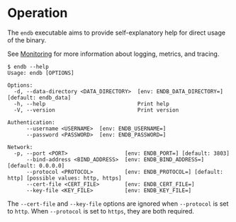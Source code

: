 # Operation

The `endb` executable aims to provide self-explanatory help
for direct usage of the binary.

See [Monitoring](monitoring.md) for more information about logging,
metrics, and tracing.

```
$ endb --help
Usage: endb [OPTIONS]

Options:
  -d, --data-directory <DATA_DIRECTORY>  [env: ENDB_DATA_DIRECTORY=] [default: endb_data]
  -h, --help                             Print help
  -V, --version                          Print version

Authentication:
      --username <USERNAME>  [env: ENDB_USERNAME=]
      --password <PASSWORD>  [env: ENDB_PASSWORD=]

Network:
  -p, --port <PORT>                  [env: ENDB_PORT=] [default: 3803]
      --bind-address <BIND_ADDRESS>  [env: ENDB_BIND_ADDRESS=] [default: 0.0.0.0]
      --protocol <PROTOCOL>          [env: ENDB_PROTOCOL=] [default: http] [possible values: http, https]
      --cert-file <CERT_FILE>        [env: ENDB_CERT_FILE=]
      --key-file <KEY_FILE>          [env: ENDB_KEY_FILE=]
```

The `--cert-file` and `--key-file` options are ignored when `--protocol` is set to `http`.
When `--protocol` is set to `https`, they are both required.
